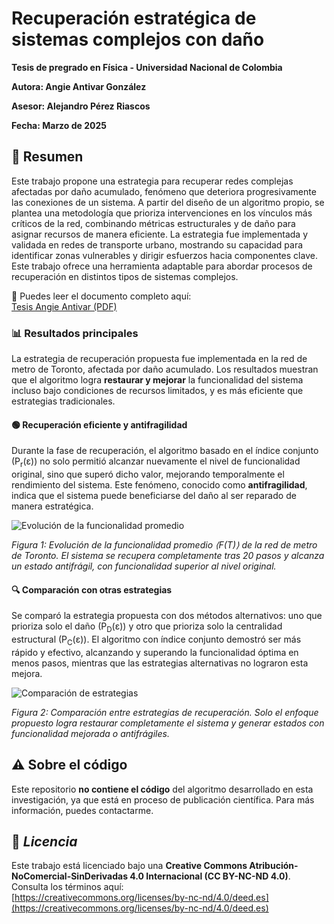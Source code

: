 # Recuperación estratégica de sistemas complejos con daño

**Tesis de pregrado en Física - Universidad Nacional de Colombia**  

**Autora: Angie Antivar González**  

**Asesor: Alejandro Pérez Riascos**  

**Fecha: Marzo de 2025**

## 📘 Resumen

Este trabajo propone una estrategia para recuperar redes complejas afectadas por daño acumulado, fenómeno que deteriora progresivamente las conexiones de un sistema. A partir del diseño de un algoritmo propio, se plantea una metodología que prioriza intervenciones en los vínculos más críticos de la red, combinando métricas estructurales y de daño para asignar recursos de manera eficiente. La estrategia fue implementada y validada en redes de transporte urbano, mostrando su capacidad para identificar zonas vulnerables y dirigir esfuerzos hacia componentes clave. Este trabajo ofrece una herramienta adaptable para abordar procesos de recuperación en distintos tipos de sistemas complejos.

📄 Puedes leer el documento completo aquí:  
[Tesis Angie Antivar (PDF)](Tesis_Pregrado_Angie_Antivar.pdf)


### 📊 Resultados principales

La estrategia de recuperación propuesta fue implementada en la red de metro de Toronto, afectada por daño acumulado. Los resultados muestran que el algoritmo logra **restaurar y mejorar** la funcionalidad del sistema incluso bajo condiciones de recursos limitados, y es más eficiente que estrategias tradicionales.

#### 🟢 Recuperación eficiente y antifragilidad

Durante la fase de recuperación, el algoritmo basado en el índice conjunto (P<sub>r</sub>(ε)) no solo permitió alcanzar nuevamente el nivel de funcionalidad original, sino que superó dicho valor, mejorando temporalmente el rendimiento del sistema. Este fenómeno, conocido como **antifragilidad**, indica que el sistema puede beneficiarse del daño al ser reparado de manera estratégica.

![Evolución de la funcionalidad promedio](imagenes/toronto_recuperacion_promedio.png)

*Figura 1: Evolución de la funcionalidad promedio ⟨F(T)⟩ de la red de metro de Toronto. El sistema se recupera completamente tras 20 pasos y alcanza un estado antifrágil, con funcionalidad superior al nivel original.*

#### 🔍 Comparación con otras estrategias

Se comparó la estrategia propuesta con dos métodos alternativos: uno que prioriza solo el daño (P<sub>D</sub>(ε)) y otro que prioriza solo la centralidad estructural (P<sub>C</sub>(ε)). El algoritmo con índice conjunto demostró ser más rápido y efectivo, alcanzando y superando la funcionalidad óptima en menos pasos, mientras que las estrategias alternativas no lograron esta mejora.

![Comparación de estrategias](imagenes/toronto_comparacion_estrategias.png)

*Figura 2: Comparación entre estrategias de recuperación. Solo el enfoque propuesto logra restaurar completamente el sistema y generar estados con funcionalidad mejorada o antifrágiles.*



## ⚠️ Sobre el código

Este repositorio **no contiene el código** del algoritmo desarrollado en esta investigación, ya que está en proceso de publicación científica. Para más información, puedes contactarme.

## 🧾 _Licencia_

Este trabajo está licenciado bajo una **Creative Commons Atribución-NoComercial-SinDerivadas 4.0 Internacional (CC BY-NC-ND 4.0)**.  
Consulta los términos aquí:  
[https://creativecommons.org/licenses/by-nc-nd/4.0/deed.es](https://creativecommons.org/licenses/by-nc-nd/4.0/deed.es)

